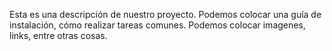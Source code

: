 Esta es una descripción de nuestro proyecto. Podemos colocar una guía de instalación, cómo realizar tareas comunes. Podemos colocar imagenes, links, entre otras cosas.
